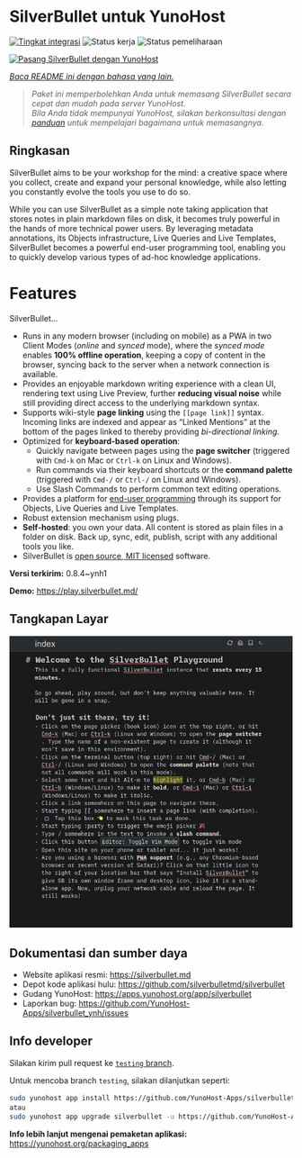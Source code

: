 <!--
N.B.: README ini dibuat secara otomatis oleh <https://github.com/YunoHost/apps/tree/master/tools/readme_generator>
Ini TIDAK boleh diedit dengan tangan.
-->

# SilverBullet untuk YunoHost

[![Tingkat integrasi](https://dash.yunohost.org/integration/silverbullet.svg)](https://ci-apps.yunohost.org/ci/apps/silverbullet/) ![Status kerja](https://ci-apps.yunohost.org/ci/badges/silverbullet.status.svg) ![Status pemeliharaan](https://ci-apps.yunohost.org/ci/badges/silverbullet.maintain.svg)

[![Pasang SilverBullet dengan YunoHost](https://install-app.yunohost.org/install-with-yunohost.svg)](https://install-app.yunohost.org/?app=silverbullet)

*[Baca README ini dengan bahasa yang lain.](./ALL_README.md)*

> *Paket ini memperbolehkan Anda untuk memasang SilverBullet secara cepat dan mudah pada server YunoHost.*  
> *Bila Anda tidak mempunyai YunoHost, silakan berkonsultasi dengan [panduan](https://yunohost.org/install) untuk mempelajari bagaimana untuk memasangnya.*

## Ringkasan

SilverBullet aims to be your workshop for the mind: a creative space where you collect, create and expand your personal knowledge, while also letting you constantly evolve the tools you use to do so.

While you can use SilverBullet as a simple note taking application that stores notes in plain markdown files on disk, it becomes truly powerful in the hands of more technical power users. By leveraging metadata annotations, its Objects infrastructure, Live Queries and Live Templates, SilverBullet becomes a powerful end-user programming tool, enabling you to quickly develop various types of ad-hoc knowledge applications.

# Features

SilverBullet...

- Runs in any modern browser (including on mobile) as a PWA in two Client Modes (_online_ and _synced_ mode), where the _synced mode_ enables **100% offline operation**, keeping a copy of content in the browser, syncing back to the server when a network connection is available.
- Provides an enjoyable markdown writing experience with a clean UI, rendering text using Live Preview, further **reducing visual noise** while still providing direct access to the underlying markdown syntax.
- Supports wiki-style **page linking** using the `[[page link]]` syntax. Incoming links are indexed and appear as “Linked Mentions” at the bottom of the pages linked to thereby providing _bi-directional linking_.
- Optimized for **keyboard-based operation**:
  - Quickly navigate between pages using the **page switcher** (triggered with `Cmd-k` on Mac or `Ctrl-k` on Linux and Windows).
  - Run commands via their keyboard shortcuts or the **command palette** (triggered with `Cmd-/` or `Ctrl-/` on Linux and Windows).
  - Use Slash Commands to perform common text editing operations.
- Provides a platform for [end-user programming](https://www.inkandswitch.com/end-user-programming/) through its support for Objects, Live Queries and Live Templates.
- Robust extension mechanism using plugs.
- **Self-hosted**: you own your data. All content is stored as plain files in a folder on disk. Back up, sync, edit, publish, script with any additional tools you like.
- SilverBullet is [open source, MIT licensed](https://github.com/silverbulletmd/silverbullet) software.


**Versi terkirim:** 0.8.4~ynh1

**Demo:** <https://play.silverbullet.md/>

## Tangkapan Layar

![Tangkapan Layar pada SilverBullet](./doc/screenshots/silverbullet.jpg)

## Dokumentasi dan sumber daya

- Website aplikasi resmi: <https://silverbullet.md>
- Depot kode aplikasi hulu: <https://github.com/silverbulletmd/silverbullet>
- Gudang YunoHost: <https://apps.yunohost.org/app/silverbullet>
- Laporkan bug: <https://github.com/YunoHost-Apps/silverbullet_ynh/issues>

## Info developer

Silakan kirim pull request ke [`testing` branch](https://github.com/YunoHost-Apps/silverbullet_ynh/tree/testing).

Untuk mencoba branch `testing`, silakan dilanjutkan seperti:

```bash
sudo yunohost app install https://github.com/YunoHost-Apps/silverbullet_ynh/tree/testing --debug
atau
sudo yunohost app upgrade silverbullet -u https://github.com/YunoHost-Apps/silverbullet_ynh/tree/testing --debug
```

**Info lebih lanjut mengenai pemaketan aplikasi:** <https://yunohost.org/packaging_apps>
